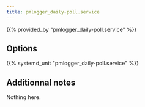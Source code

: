 ```yaml
---
title: pmlogger_daily-poll.service
---
```


{{% provided_by "pmlogger_daily-poll.service" %}}

## Options

{{% systemd_unit "pmlogger_daily-poll.service" %}}

## Additionnal notes

Nothing here.